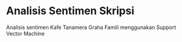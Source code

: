 # Analisis Sentimen Skripsi
Analisis sentimen Kafe Tanamera Graha Famili menggunakan Support Vector Machine
